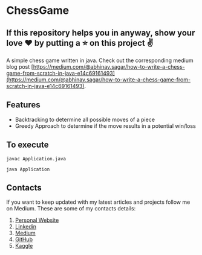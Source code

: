 # ChessGame

## If this repository helps you in anyway, show your love :heart: by putting a :star: on this project :v:

A simple chess game written in java. Check out the corresponding medium blog post [https://medium.com/@abhinav.sagar/how-to-write-a-chess-game-from-scratch-in-java-e14c69161493](https://medium.com/@abhinav.sagar/how-to-write-a-chess-game-from-scratch-in-java-e14c69161493).

## Features

- Backtracking to determine all possible moves of a piece
- Greedy Approach to determine if the move results in a potential win/loss


## To execute

`javac Application.java`

`java Application`

## Contacts

If you want to keep updated with my latest articles and projects follow me on Medium. These are some of my contacts details:

1. [Personal Website](https://abhinavsagar.github.io/)
2. [Linkedin](https://in.linkedin.com/in/abhinavsagar4)
3. [Medium](https://medium.com/@abhinav.sagar)
4. [GitHub](https://github.com/abhinavsagar)
5. [Kaggle](https://www.kaggle.com/abhinavsagar)
